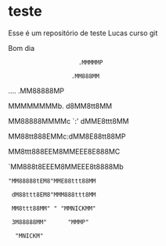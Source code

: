 ﻿# teste
Esse é um repositório de teste
Lucas curso git


Bom dia


                        .MMMMMP

                      .MM888MM

....                .MM88888MP

MMMMMMMMb.         d8MM8tt8MM

 MM88888MMMMc `:' dMME8ttt8MM

  MM88tt888EMMc:dMM8E88tt88MP

   MM8ttt888EEM8MMEEE8E888MC

   `MM888t8EEEM8MMEEE8t8888Mb

    "MM88888tEM8"MME88ttt88MM

     dM88ttt8EM8"MMM888ttt8MM

     MM8ttt88MM" " "MMNICKMM"

     3M88888MM"      "MMMP"

      "MNICKM"